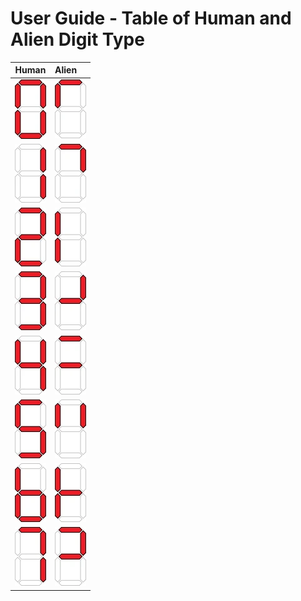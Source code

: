 # User Guide - Table of Human and Alien Digit Type

| Human | Alien |
| :---: | :--- |
| ![h-0](../img/digits/digit-0.webp) | ![a-0](../img/digits/digit-alien-0.webp) |
| ![h-1](../img/digits/digit-1.webp) | ![a-1](../img/digits/digit-alien-1.webp) |
| ![h-2](../img/digits/digit-2.webp) | ![a-2](../img/digits/digit-alien-2.webp) |
| ![h-3](../img/digits/digit-3.webp) | ![a-2](../img/digits/digit-alien-3.webp) |
| ![h-4](../img/digits/digit-4.webp) | ![a-2](../img/digits/digit-alien-4.webp) |
| ![h-5](../img/digits/digit-5.webp) | ![a-2](../img/digits/digit-alien-5.webp) |
| ![h-6](../img/digits/digit-6.webp) | ![a-2](../img/digits/digit-alien-6.webp) |
| ![h-7](../img/digits/digit-7.webp) | ![a-2](../img/digits/digit-alien-7.webp) |
